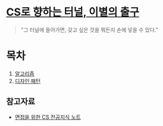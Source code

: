 # [CS로 향하는 터널, 이별의 출구](https://youtu.be/1lYb9nLO_FY?si=9w2a2e9mASNWyy_K)

> "그 터널에 들어가면, 갖고 싶은 것을 뭐든지 손에 넣을 수 있다."

# 목차

1. [알고리즘]()
2. [디자인 패턴]()

## 참고자료
- [면접을 위한 CS 전공지식 노트](https://m.yes24.com/Goods/Detail/108887922)
